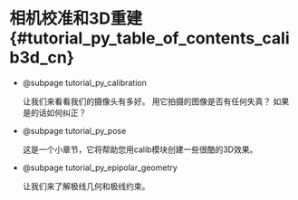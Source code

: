 # 相机校准和3D重建 {#tutorial_py_table_of_contents_calib3d_cn}

- @subpage tutorial_py_calibration

  让我们来看看我们的摄像头有多好。 用它拍摄的图像是否有任何失真？ 如果是的话如何纠正？

- @subpage tutorial_py_pose

  这是一个小章节，它将帮助您用calib模块创建一些很酷的3D效果。

- @subpage tutorial_py_epipolar_geometry

  让我们来了解极线几何和极线约束。


